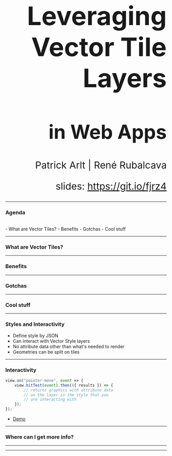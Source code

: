 <!-- .slide: data-background="./Images/bg-1.jpeg" -->
<!-- .slide: class="title" -->

<h1 style="text-align: right; font-size: 80px;">Leveraging Vector Tile Layers</h1>
<h2 style="text-align: right; font-size: 60px;">in Web Apps</h2>
<p style="text-align: right; font-size: 30px;">Patrick Arlt | René Rubalcava</p>
    <p style="text-align: right; font-size: 30px;">slides: <a href="https://git.io/fjrz4" target="_blank">https://git.io/fjrz4</a></p>

<!--
Description:
Come to this session to learn about working with vector tile layers in apps built with the ArcGIS API for JavaScript. We’ll show you how you can enable map interactivity and client-side styling, without compromising performance. We’ll also demonstrate the vector tile style editor which can be used to style your own vector tile layers or customize Esri’s vector tile basemaps.
-->

---

### **Agenda**
</br>
 - What are Vector Tiles?
 - Benefits
 - Gotchas
 - Cool stuff

---
<!-- .slide: data-background="./Images/bg-3.jpeg" -->

### **What are Vector Tiles?**

---
<!-- .slide: data-background="./Images/bg-3.jpeg" -->

### **Benefits**

---
<!-- .slide: data-background="./Images/bg-3.jpeg" -->

### **Gotchas**

---
<!-- .slide: data-background="./Images/bg-3.jpeg" -->

### **Cool stuff**

---

### Styles and Interactivity

* Define style by JSON
* Can interact with Vector Style layers
* No attribute data other than what's needed to render
* Geometries can be split on tiles

---

### Interactivity

```js
view.on("pointer-move", event => {
    view.hitTest(event).then(({ results }) => {
        // returns graphics with attribute data
        // on the layer in the style that you
        // are interacting with
    });
});
```

* [Demo](https://codepen.io/odoe/pen/ewyrNB?editors=0010)

---

### **Where can I get more info?**

---

<!-- .slide: data-background="./Images/2019_UC_Survey_Slide.png" -->

---

<!-- .slide: data-background="./Images/bg-esri.png" -->
